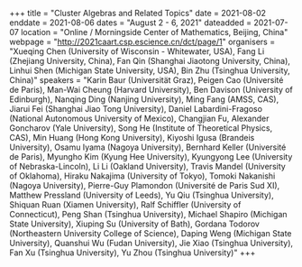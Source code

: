 +++
title = "Cluster Algebras and Related Topics"
date = 2021-08-02
enddate = 2021-08-06
dates = "August 2 - 6, 2021"
dateadded = 2021-07-07
location = "Online / Morningside Center of Mathematics, Beijing, China"
webpage = "http://2021caart.csp.escience.cn/dct/page/1"
organisers = "Xueqing Chen (University of Wisconsin - Whitewater, USA), Fang Li (Zhejiang University, China), Fan Qin (Shanghai Jiaotong University, China), Linhui Shen (Michigan State University, USA), Bin Zhu (Tsinghua University, China)"
speakers = "Karin Baur (Universität Graz), Peigen Cao (Université de Paris), Man-Wai Cheung (Harvard University), Ben Davison (University of Edinburgh), Nanqing Ding (Nanjing University), Ming Fang (AMSS, CAS), Jiarui Fei (Shanghai Jiao Tong University), Daniel Labardini-Fragoso (National Autonomous University of Mexico), Changjian Fu, Alexander Goncharov (Yale University), Song He (Institute of Theoretical Physics, CAS), Min Huang (Hong Kong University), Kiyoshi Igusa (Brandeis University), Osamu Iyama (Nagoya University), Bernhard Keller (Université de Paris), Myungho Kim (Kyung Hee University), Kyungyong Lee (University of Nebraska-Lincoln), Li Li (Oakland University), Travis Mandel (University of Oklahoma), Hiraku Nakajima (University of Tokyo), Tomoki Nakanishi (Nagoya University), Pierre-Guy Plamondon (Université de Paris Sud XI), Matthew Pressland (University of Leeds), Yu Qiu (Tsinghua University), Shiquan Ruan (Xiamen University), Ralf Schiffler (University of Connecticut), Peng Shan (Tsinghua University), Michael Shapiro (Michigan State University), Xiuping Su (University of Bath), Gordana Todorov (Northeastern University College of Science), Daping Weng (Michigan State University), Quanshui Wu (Fudan University), Jie Xiao (Tsinghua University), Fan Xu (Tsinghua University), Yu Zhou (Tsinghua University)"
+++
